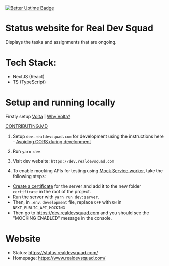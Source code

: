 [![Better Uptime Badge](https://betteruptime.com/status-badges/v1/monitor/5huw.svg)](https://betteruptime.com/?utm_source=status_badge)


# Status website for Real Dev Squad

Displays the tasks and assignments that are ongoing.
# Tech Stack:
- NextJS (React)
- TS (TypeScript)

# Setup and running locally


Firstly setup [Volta](https://docs.volta.sh/guide/getting-started) | [Why Volta?](https://docs.volta.sh/guide/#why-volta)

[CONTRIBUTING.MD](https://github.com/Real-Dev-Squad/website-status/blob/develop/CONTRIBUTING.md)

1. Setup `dev.realdevsquad.com` for development using the instructions here - [Avoiding CORS during development](https://github.com/Real-Dev-Squad/website-code-docs/tree/main/docs/dev/https-dev-url-cors)
2. Run `yarn dev` 
3. Visit dev website: `https://dev.realdevsquad.com`

4. To enable mocking APIs for testing using [Mock Service worker](https://mswjs.io/), take the following steps:
- [Create a certificate](https://github.com/Real-Dev-Squad/website-status/blob/develop/__mocks__/INSTALL_CERTIFICATE.md) for the server and add it to the new folder `certificate` in the root of the project.
- Run the server with `yarn run dev:server`.
- Then, in `.env.development` file, replace `OFF` with `ON` in `NEXT_PUBLIC_API_MOCKING`
- Then go to https://dev.realdevsquad.com and you should see the "MOCKING ENABLED" message in the console.

# Website

- Status: https://status.realdevsquad.com/
- Homepage: https://www.realdevsquad.com/
